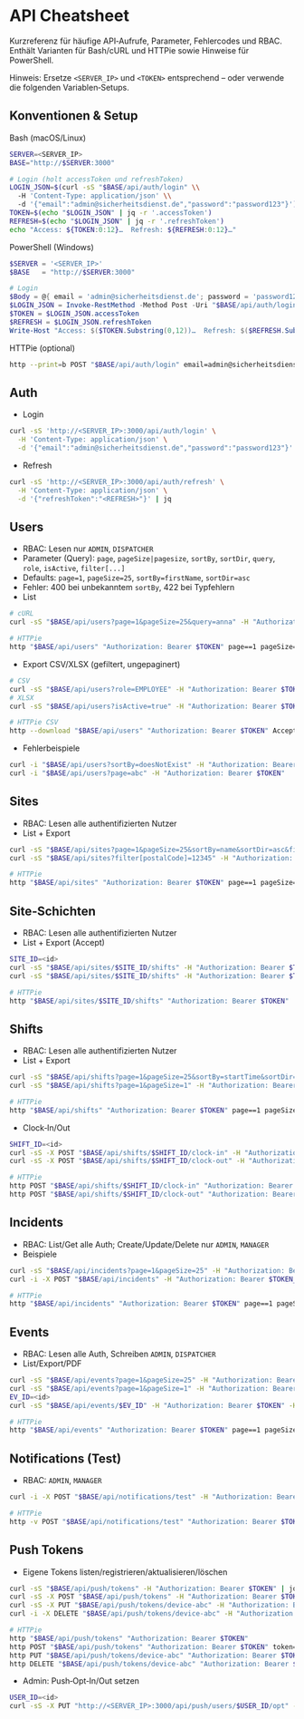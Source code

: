 # API Cheatsheet

Kurzreferenz für häufige API‑Aufrufe, Parameter, Fehlercodes und RBAC. Enthält Varianten für Bash/cURL und HTTPie sowie Hinweise für PowerShell.

Hinweis: Ersetze `<SERVER_IP>` und `<TOKEN>` entsprechend – oder verwende die folgenden Variablen‑Setups.

## Konventionen & Setup

Bash (macOS/Linux)
```bash
SERVER=<SERVER_IP>
BASE="http://$SERVER:3000"

# Login (holt accessToken und refreshToken)
LOGIN_JSON=$(curl -sS "$BASE/api/auth/login" \\
  -H 'Content-Type: application/json' \\
  -d '{"email":"admin@sicherheitsdienst.de","password":"password123"}')
TOKEN=$(echo "$LOGIN_JSON" | jq -r '.accessToken')
REFRESH=$(echo "$LOGIN_JSON" | jq -r '.refreshToken')
echo "Access: ${TOKEN:0:12}…  Refresh: ${REFRESH:0:12}…"
```

PowerShell (Windows)
```powershell
$SERVER = '<SERVER_IP>'
$BASE   = "http://$SERVER:3000"

# Login
$Body = @{ email = 'admin@sicherheitsdienst.de'; password = 'password123' } | ConvertTo-Json
$LOGIN_JSON = Invoke-RestMethod -Method Post -Uri "$BASE/api/auth/login" -ContentType 'application/json' -Body $Body
$TOKEN = $LOGIN_JSON.accessToken
$REFRESH = $LOGIN_JSON.refreshToken
Write-Host "Access: $($TOKEN.Substring(0,12))…  Refresh: $($REFRESH.Substring(0,12))…"
```

HTTPie (optional)
```bash
http --print=b POST "$BASE/api/auth/login" email=admin@sicherheitsdienst.de password=password123
```

## Auth
- Login
```bash
curl -sS 'http://<SERVER_IP>:3000/api/auth/login' \
  -H 'Content-Type: application/json' \
  -d '{"email":"admin@sicherheitsdienst.de","password":"password123"}' | jq
```
- Refresh
```bash
curl -sS 'http://<SERVER_IP>:3000/api/auth/refresh' \
  -H 'Content-Type: application/json' \
  -d '{"refreshToken":"<REFRESH>"}' | jq
```

## Users
- RBAC: Lesen nur `ADMIN`, `DISPATCHER`
- Parameter (Query): `page`, `pageSize|pagesize`, `sortBy`, `sortDir`, `query`, `role`, `isActive`, `filter[...]`
- Defaults: `page=1`, `pageSize=25`, `sortBy=firstName`, `sortDir=asc`
- Fehler: 400 bei unbekanntem `sortBy`, 422 bei Typfehlern
- List
```bash
# cURL
curl -sS "$BASE/api/users?page=1&pageSize=25&query=anna" -H "Authorization: Bearer $TOKEN" | jq

# HTTPie
http "$BASE/api/users" "Authorization: Bearer $TOKEN" page==1 pageSize==25 query==anna
```
- Export CSV/XLSX (gefiltert, ungepaginert)
```bash
# CSV
curl -sS "$BASE/api/users?role=EMPLOYEE" -H "Authorization: Bearer $TOKEN" -H 'Accept: text/csv' -o users.csv
# XLSX
curl -sS "$BASE/api/users?isActive=true" -H "Authorization: Bearer $TOKEN" -H 'Accept: application/vnd.openxmlformats-officedocument.spreadsheetml.sheet' -o users.xlsx

# HTTPie CSV
http --download "$BASE/api/users" "Authorization: Bearer $TOKEN" Accept:'text/csv' role==EMPLOYEE -o users.csv
```
- Fehlerbeispiele
```bash
curl -i "$BASE/api/users?sortBy=doesNotExist" -H "Authorization: Bearer $TOKEN"
curl -i "$BASE/api/users?page=abc" -H "Authorization: Bearer $TOKEN"
```

## Sites
- RBAC: Lesen alle authentifizierten Nutzer
- List + Export
```bash
curl -sS "$BASE/api/sites?page=1&pageSize=25&sortBy=name&sortDir=asc&filter[city]=Muster" -H "Authorization: Bearer $TOKEN" | jq
curl -sS "$BASE/api/sites?filter[postalCode]=12345" -H "Authorization: Bearer $TOKEN" -H 'Accept: text/csv' -o sites.csv

# HTTPie
http "$BASE/api/sites" "Authorization: Bearer $TOKEN" page==1 pageSize==25 sortBy==name sortDir==asc filter[city]==Muster
```

## Site‑Schichten
- RBAC: Lesen alle authentifizierten Nutzer
- List + Export (Accept)
```bash
SITE_ID=<id>
curl -sS "$BASE/api/sites/$SITE_ID/shifts" -H "Authorization: Bearer $TOKEN" | jq
curl -sS "$BASE/api/sites/$SITE_ID/shifts" -H "Authorization: Bearer $TOKEN" -H 'Accept: text/csv' -o site_${SITE_ID}_shifts.csv

# HTTPie
http "$BASE/api/sites/$SITE_ID/shifts" "Authorization: Bearer $TOKEN"
```

## Shifts
- RBAC: Lesen alle authentifizierten Nutzer
- List + Export
```bash
curl -sS "$BASE/api/shifts?page=1&pageSize=25&sortBy=startTime&sortDir=desc" -H "Authorization: Bearer $TOKEN" | jq
curl -sS "$BASE/api/shifts?page=1&pageSize=1" -H "Authorization: Bearer $TOKEN" -H 'Accept: text/csv' -o shifts.csv

# HTTPie
http "$BASE/api/shifts" "Authorization: Bearer $TOKEN" page==1 pageSize==25 sortBy==startTime sortDir==desc
```
- Clock‑In/Out
```bash
SHIFT_ID=<id>
curl -sS -X POST "$BASE/api/shifts/$SHIFT_ID/clock-in" -H "Authorization: Bearer $TOKEN" -H 'Content-Type: application/json' -d '{"at":"2025-09-01T08:00:00Z"}' | jq
curl -sS -X POST "$BASE/api/shifts/$SHIFT_ID/clock-out" -H "Authorization: Bearer $TOKEN" -H 'Content-Type: application/json' -d '{"at":"2025-09-01T16:00:00Z","breakTime":30}' | jq

# HTTPie
http POST "$BASE/api/shifts/$SHIFT_ID/clock-in" "Authorization: Bearer $TOKEN" at="2025-09-01T08:00:00Z"
http POST "$BASE/api/shifts/$SHIFT_ID/clock-out" "Authorization: Bearer $TOKEN" at="2025-09-01T16:00:00Z" breakTime:=30
```

## Incidents
- RBAC: List/Get alle Auth; Create/Update/Delete nur `ADMIN`, `MANAGER`
- Beispiele
```bash
curl -sS "$BASE/api/incidents?page=1&pageSize=25" -H "Authorization: Bearer $TOKEN" | jq
curl -i -X POST "$BASE/api/incidents" -H "Authorization: Bearer $TOKEN_EMPLOYEE" -H 'Content-Type: application/json' -d '{"title":"X"}'

# HTTPie
http "$BASE/api/incidents" "Authorization: Bearer $TOKEN" page==1 pageSize==25
```

## Events
- RBAC: Lesen alle Auth, Schreiben `ADMIN`, `DISPATCHER`
- List/Export/PDF
```bash
curl -sS "$BASE/api/events?page=1&pageSize=25" -H "Authorization: Bearer $TOKEN" | jq
curl -sS "$BASE/api/events?page=1&pageSize=1" -H "Authorization: Bearer $TOKEN" -H 'Accept: text/csv' -o events.csv
EV_ID=<id>
curl -sS "$BASE/api/events/$EV_ID" -H "Authorization: Bearer $TOKEN" -H 'Accept: application/pdf' -o event_${EV_ID}.pdf

# HTTPie
http "$BASE/api/events" "Authorization: Bearer $TOKEN" page==1 pageSize==25
```

## Notifications (Test)
- RBAC: `ADMIN`, `MANAGER`
```bash
curl -i -X POST "$BASE/api/notifications/test" -H "Authorization: Bearer $TOKEN_ADMIN"

# HTTPie
http -v POST "$BASE/api/notifications/test" "Authorization: Bearer $TOKEN_ADMIN"
```

## Push Tokens
- Eigene Tokens listen/registrieren/aktualisieren/löschen
```bash
curl -sS "$BASE/api/push/tokens" -H "Authorization: Bearer $TOKEN" | jq
curl -sS -X POST "$BASE/api/push/tokens" -H "Authorization: Bearer $TOKEN" -H 'Content-Type: application/json' -d '{"token":"device-abc","platform":"web"}' | jq
curl -sS -X PUT "$BASE/api/push/tokens/device-abc" -H "Authorization: Bearer $TOKEN" -H 'Content-Type: application/json' -d '{"platform":"web"}' | jq
curl -i -X DELETE "$BASE/api/push/tokens/device-abc" -H "Authorization: Bearer $TOKEN"

# HTTPie
http "$BASE/api/push/tokens" "Authorization: Bearer $TOKEN"
http POST "$BASE/api/push/tokens" "Authorization: Bearer $TOKEN" token=device-abc platform=web
http PUT "$BASE/api/push/tokens/device-abc" "Authorization: Bearer $TOKEN" platform=web
http DELETE "$BASE/api/push/tokens/device-abc" "Authorization: Bearer $TOKEN"
```
- Admin: Push‑Opt‑In/Out setzen
```bash
USER_ID=<id>
curl -sS -X PUT "http://<SERVER_IP>:3000/api/push/users/$USER_ID/opt" -H "Authorization: Bearer <TOKEN_ADMIN>" -H 'Content-Type: application/json' -d '{"pushOptIn":true}' | jq
```

